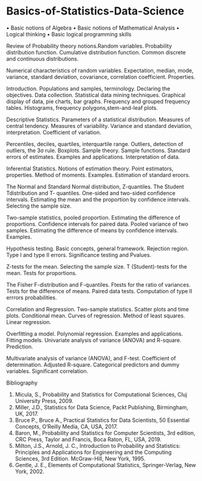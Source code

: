 # Basics-of-Statistics-Data-Science

• Basic notions of Algebra
• Basic notions of Mathematical Analysis
• Logical thinking
• Basic logical programming skills

Review of Probability theory notions.Random variables. Probability distribution function. Cumulative distribution function. Common discrete and continuous distributions.

Numerical characteristics of random variables. Expectation, median, mode, variance, standard deviation, covariance, correlation coefficient. Properties.

Introduction. Populations and samples, terminology. Declaring the objectives. Data collection. Statistical data mining techniques. Graphical display of data, pie charts, bar graphs. Frequency and grouped frequency tables. Histograms, frequency polygons,stem-and-leaf plots.

Descriptive Statistics. Parameters of a statistical distribution. Measures of central tendency. Measures of variability. Variance and standard deviation, interpretation. Coefficient of variation. 

Percentiles, deciles, quartiles, interquartile range. Outliers, detection of outliers, the 3σ rule. Boxplots. Sample theory. Sample functions. Standard errors of estimates. Examples and applications. Interpretation of data.

Inferential Statistics. Notions of estimation theory. Point estimators, properties. Method of moments. Examples. Estimation of standard eroors. 

The Normal and Standard Normal distribution, Z-quantiles. The Student Tdistribution and T- quantiles. One-sided and two-sided confidence intervals. Estimating the mean and the proportion by confidence intervals. Selecting the sample size. 

Two-sample statistics, pooled proportion. Estimating the difference of proportions. Confidence intervals for paired data. Pooled variance of two samples. Estimating the difference of means by confidence intervals. Examples.

Hypothesis testing. Basic concepts, general framework. Rejection region. Type I and type II errors. Significance testing and Pvalues.

Z-tests for the mean. Selecting the sample size. T (Student)-tests for the mean. Tests for proportions.

The Fisher F-distribution and F-quantiles. Ftests for the ratio of variances. Tests for the difference of means. Paired data tests. Computation of type II errrors probabilities.
 
Correlation and Regression. Two-sample statistics. Scatter plots and time plots.  Conditional mean. Curves of regression. Method of least squares. Linear regression.
 
Overfitting a model. Polynomial regression. Examples and applications. Fitting models. Univariate analysis of variance (ANOVA) and R-square. Prediction. 

Multivariate analysis of variance (ANOVA), and F-test. Coefficient of determination. Adjusted R-square. Categorical predictors and dummy variables. Significant correlation.  


Bibliography
1. Micula, S., Probability and Statistics for Computational Sciences, Cluj University Press, 2009.
2. Miller, J.D., Statistics for Data Science, Packt Publishing, Birmingham, UK, 2017.
3. Bruce P., Bruce A., Practical Statistics for Data Scientists, 50 Essential Concepts, O’Reilly Media,
CA, USA, 2017.
4. Baron, M., Probability and Statistics for Computer Scientists, 3rd edition, CRC Press, Taylor and
Francis, Boca Raton, FL, USA, 2019.
5. Milton, J.S., Arnold, J. C., Introduction to Probability and Statistics: Principles and Applications
for Engineering and the Computing Sciences, 3rd Edition. McGraw-Hill, New York, 1995.
6. Gentle, J. E., Elements of Computational Statistics, Springer-Verlag, New York, 2002.

